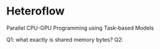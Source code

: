 # Heteroflow
Parallel CPU-GPU Programming using Task-based Models

Q1: what exactly is shared memory bytes?
Q2: 



